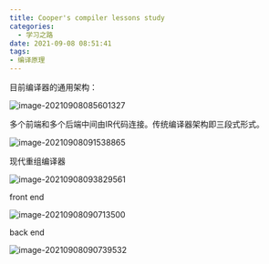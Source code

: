 ```yaml
---
title: Cooper's compiler lessons study
categories:
  - 学习之路
date: 2021-09-08 08:51:41
tags:
- 编译原理
---
```


目前编译器的通用架构：

![image-20210908085601327](https://ggssh.oss-cn-beijing.aliyuncs.com/mdimg/image-20210908085601327.png)

多个前端和多个后端中间由IR代码连接。传统编译器架构即三段式形式。

![image-20210908091538865](https://ggssh.oss-cn-beijing.aliyuncs.com/mdimg/image-20210908091538865.png)

现代重组编译器

![image-20210908093829561](https://ggssh.oss-cn-beijing.aliyuncs.com/mdimg/image-20210908093829561.png)

front end

![image-20210908090713500](https://ggssh.oss-cn-beijing.aliyuncs.com/mdimg/image-20210908090713500.png)

back end

![image-20210908090739532](https://ggssh.oss-cn-beijing.aliyuncs.com/mdimg/image-20210908090739532.png)
